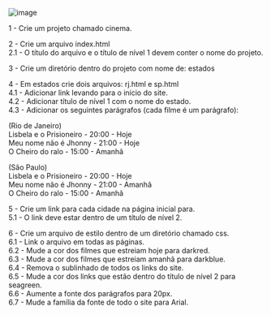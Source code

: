 ![image](https://user-images.githubusercontent.com/123556524/214997891-1f1e3f2c-a769-4744-9dc5-0d2648fa55aa.png)

1 - Crie um projeto chamado cinema. <br>

2 - Crie um arquivo index.html <br>
2.1 - O título do arquivo e o título de nível 1 devem conter o nome do projeto. <br>

3 - Crie um diretório dentro do projeto com nome de: estados <br>

4 - Em estados crie dois arquivos: rj.html e sp.html <br>
4.1 - Adicionar link levando para o início do site. <br>
4.2 - Adicionar título de nível 1 com o nome do estado. <br>
4.3 - Adicionar os seguintes parágrafos (cada filme é um parágrafo): <br>

(Rio de Janeiro) <br>
Lisbela e o Prisioneiro - 20:00 - Hoje <br>
Meu nome não é Jhonny - 21:00 - Hoje <br>
O Cheiro do ralo - 15:00 - Amanhã <br>

(São Paulo) <br>
Lisbela e o Prisioneiro - 20:00 - Hoje <br>
Meu nome não é Jhonny - 21:00 - Amanhã <br>
O Cheiro do ralo - 15:00 - Amanhã <br>

5 - Crie um link para cada cidade na página inicial para. <br>
5.1 - O link deve estar dentro de um título de nível 2. <br>

6 - Crie um arquivo de estilo dentro de um diretório chamado css. <br>
6.1 - Link o arquivo em todas as páginas. <br>
6.2 - Mude a cor dos filmes que estreiam hoje para darkred. <br>
6.3 - Mude a cor dos filmes que estreiam amanhã para darkblue. <br>
6.4 - Remova o sublinhado de todos os links do site.  <br>
6.5 - Mude a cor dos links que estão dentro do título de nível 2 para seagreen. <br>
6.6 - Aumente a fonte dos parágrafos para 20px. <br>
6.7 - Mude a família da fonte de todo o site para Arial. <br>
